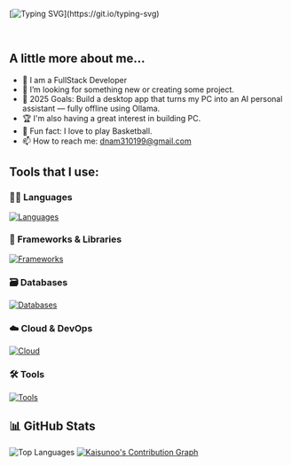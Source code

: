 [![Typing SVG](https://readme-typing-svg.demolab.com?font=Fira+Code&size=30&pause=1000&color=24B615&background=6737FF00&center=true&vCenter=true&width=435&height=75&lines=Hi+there%2C+I'm+Will+%F0%9F%91%8B;Welcome+to+my+CodeSpace!)](https://git.io/typing-svg)

<br>

## A little more about me...  

- 🌱 I am a FullStack Developer
- 👯 I’m looking for something new or creating some project.
- 🥅 2025 Goals: Build a desktop app that turns my PC into an AI personal assistant — fully offline using Ollama.
- 🏆 I'm also having a great interest in building PC.
- 🏸 Fun fact: I love to play Basketball.
- 📫 How to reach me: dnam310199@gmail.com

<be>
  
## Tools that I use:

### 🧑‍💻 Languages  
[![Languages](https://skillicons.dev/icons?i=js,ts,python)](#)

### 🧱 Frameworks & Libraries  
[![Frameworks](https://skillicons.dev/icons?i=react,nextjs,redux,express,nodejs,tailwind,bootstrap)](#)

### 🗃️ Databases  
[![Databases](https://skillicons.dev/icons?i=mysql,postgres,mongodb,supabase)](#)

### ☁️ Cloud & DevOps  
[![Cloud](https://skillicons.dev/icons?i=aws,vercel,netlify,docker,githubactions)](#)

### 🛠️ Tools  
[![Tools](https://skillicons.dev/icons?i=git,github,vscode,postman,figma,linux)](#)

## 📊 GitHub Stats
<p align="">
  <img src="https://github-readme-stats.vercel.app/api/top-langs?username=williamd99&layout=compact&theme=radical" alt="Top Languages" />
    <a href="https://github.com/kaisunoo/kaisunoo"><img alt="Kaisunoo's Contribution Graph" src="https://github-readme-activity-graph.vercel.app/graph/?username=williamd99&bg_color=RRGGBBAA&title_color=5acbe9&color=5acbe9&line=5acbe9&point=DEDEDE&hide_border=true&custom_title=Contribution⠀Graph" /></a>
</p>
